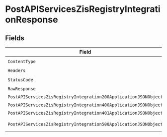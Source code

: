# PostAPIServicesZisRegistryIntegrationResponse


## Fields

| Field                                                                                                                                          | Type                                                                                                                                           | Required                                                                                                                                       | Description                                                                                                                                    |
| ---------------------------------------------------------------------------------------------------------------------------------------------- | ---------------------------------------------------------------------------------------------------------------------------------------------- | ---------------------------------------------------------------------------------------------------------------------------------------------- | ---------------------------------------------------------------------------------------------------------------------------------------------- |
| `ContentType`                                                                                                                                  | *string*                                                                                                                                       | :heavy_check_mark:                                                                                                                             | N/A                                                                                                                                            |
| `Headers`                                                                                                                                      | map[string][]*string*                                                                                                                          | :heavy_minus_sign:                                                                                                                             | N/A                                                                                                                                            |
| `StatusCode`                                                                                                                                   | *int*                                                                                                                                          | :heavy_check_mark:                                                                                                                             | N/A                                                                                                                                            |
| `RawResponse`                                                                                                                                  | [*http.Response](https://pkg.go.dev/net/http#Response)                                                                                         | :heavy_minus_sign:                                                                                                                             | N/A                                                                                                                                            |
| `PostAPIServicesZisRegistryIntegration200ApplicationJSONObject`                                                                                | [*PostAPIServicesZisRegistryIntegration200ApplicationJSON](../../models/operations/postapiserviceszisregistryintegration200applicationjson.md) | :heavy_minus_sign:                                                                                                                             | OK                                                                                                                                             |
| `PostAPIServicesZisRegistryIntegration400ApplicationJSONObject`                                                                                | [*PostAPIServicesZisRegistryIntegration400ApplicationJSON](../../models/operations/postapiserviceszisregistryintegration400applicationjson.md) | :heavy_minus_sign:                                                                                                                             | Bad Request                                                                                                                                    |
| `PostAPIServicesZisRegistryIntegration401ApplicationJSONObject`                                                                                | [*PostAPIServicesZisRegistryIntegration401ApplicationJSON](../../models/operations/postapiserviceszisregistryintegration401applicationjson.md) | :heavy_minus_sign:                                                                                                                             | Unauthorized                                                                                                                                   |
| `PostAPIServicesZisRegistryIntegration500ApplicationJSONObject`                                                                                | [*PostAPIServicesZisRegistryIntegration500ApplicationJSON](../../models/operations/postapiserviceszisregistryintegration500applicationjson.md) | :heavy_minus_sign:                                                                                                                             | Internal Server Error                                                                                                                          |